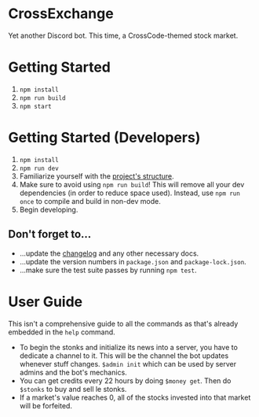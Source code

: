 # CrossExchange
Yet another Discord bot. This time, a CrossCode-themed stock market.

# Getting Started
1. `npm install`
2. `npm run build`
3. `npm start`

# Getting Started (Developers)
1. `npm install`
2. `npm run dev`
3. Familiarize yourself with the [project's structure](docs/Specifications.md).
4. Make sure to avoid using `npm run build`! This will remove all your dev dependencies (in order to reduce space used). Instead, use `npm run once` to compile and build in non-dev mode.
5. Begin developing.

## Don't forget to...
- ...update the [changelog](docs/CHANGELOG.md) and any other necessary docs.
- ...update the version numbers in `package.json` and `package-lock.json`.
- ...make sure the test suite passes by running `npm test`.

# User Guide
This isn't a comprehensive guide to all the commands as that's already embedded in the `help` command.
- To begin the stonks and initialize its news into a server, you have to dedicate a channel to it. This will be the channel the bot updates whenever stuff changes. `$admin init` which can be used by server admins and the bot's mechanics.
- You can get credits every 22 hours by doing `$money get`. Then do `$stonks` to buy and sell le stonks.
- If a market's value reaches 0, all of the stocks invested into that market will be forfeited.